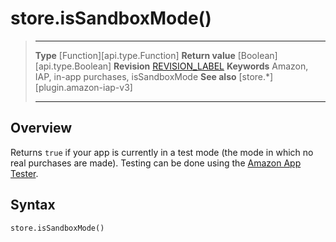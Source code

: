 # store.isSandboxMode()

> --------------------- ------------------------------------------------------------------------------------------
> __Type__              [Function][api.type.Function]
> __Return value__      [Boolean][api.type.Boolean]
> __Revision__          [REVISION_LABEL](REVISION_URL)
> __Keywords__          Amazon, IAP, in-app purchases, isSandboxMode
> __See also__			[store.*][plugin.amazon-iap-v3]
> --------------------- ------------------------------------------------------------------------------------------


## Overview

Returns `true` if your app is currently in a test mode (the&nbsp;mode in which no real purchases are&nbsp;made). Testing can be done using the [Amazon App Tester](https://developer.amazon.com/public/apis/earn/in-app-purchasing/docs-v2/installing-and-configuring-app-tester).


## Syntax

	store.isSandboxMode()

